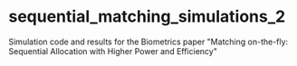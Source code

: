 sequential_matching_simulations_2
=================================

Simulation code and results for the Biometrics paper "Matching on-the-fly: Sequential Allocation with Higher Power and Efficiency"
